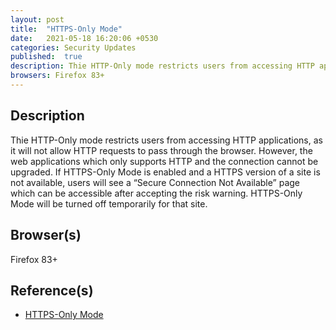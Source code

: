 ```yaml
---
layout: post
title:  "HTTPS-Only Mode"
date:   2021-05-18 16:20:06 +0530
categories: Security Updates
published:	true 
description: Thie HTTP-Only mode restricts users from accessing HTTP applications, as it will not allow HTTP requests to pass through the browser. However, the web applications which only supports HTTP and the connection cannot be upgraded. If HTTPS-Only Mode is enabled and a HTTPS version of a site is not available, users will see a “Secure Connection Not Available” page which can be accessible after accepting the risk warning. HTTPS-Only Mode will be turned off temporarily for that site.
browsers: Firefox 83+
---
```


## Description 
Thie HTTP-Only mode restricts users from accessing HTTP applications, as it will not allow HTTP requests to pass through the browser. However, the web applications which only supports HTTP and the connection cannot be upgraded. If HTTPS-Only Mode is enabled and a HTTPS version of a site is not available, users will see a “Secure Connection Not Available” page which can be accessible after accepting the risk warning. HTTPS-Only Mode will be turned off temporarily for that site.

## Browser(s) 
Firefox 83+

## Reference(s)
* [HTTPS-Only Mode](https://blog.mozilla.org/security/2020/11/17/firefox-83-introduces-https-only-mode/)